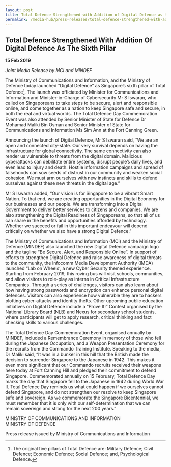 ```yaml
---
layout: post
title: Total Defence Strengthened with Addition of Digital Defence as the Sixth Pillar
permalink: /media-hub/press-releases/total-defence-strengthened-with-addition-of-digital-defence-as-the-sixth-pillar
---
```

## Total Defence Strengthened With Addition Of Digital Defence As The Sixth Pillar

**15 Feb 2019**

_Joint Media Release by MCI and MINDEF_  

The Ministry of Communications and Information, and the Ministry of Defence today launched “Digital Defence” as Singapore’s sixth pillar of Total Defence[^1]. The launch was officiated by Minister for Communications and Information and Minister-in-Charge of Cybersecurity Mr S Iswaran, who called on Singaporeans to take steps to be secure, alert and responsible online, and come together as a nation to keep Singapore safe and secure, in both the real and virtual worlds. The Total Defence Day Commemoration Event was also attended by Senior Minister of State for Defence Dr Mohamad Maliki Bin Osman and Senior Minister of State for Communications and Information Ms Sim Ann at the Fort Canning Green.  
  
Announcing the launch of Digital Defence, Mr S Iswaran said, “We are an open and connected city-state. Our very survival depends on having the infrastructure for global connectivity. The same connectivity can also render us vulnerable to threats from the digital domain. Malicious cyberattacks can debilitate entire systems, disrupt people’s daily lives, and even lead to injury and death. Hostile information campaigns and spread of falsehoods can sow seeds of distrust in our community and weaken social cohesion. We must arm ourselves with new instincts and skills to defend ourselves against these new threats in the digital age.”  
  
Mr S Iswaran added, “Our vision is for Singapore to be a vibrant Smart Nation. To that end, we are creating opportunities in the Digital Economy for our businesses and our people. We are transforming into a Digital Government to deliver better services to citizens and companies. We are also strengthening the Digital Readiness of Singaporeans, so that all of us can share in the benefits and opportunities afforded by technology. Whether we succeed or fail in this important endeavour will depend critically on whether we also have a strong Digital Defence.”  
  
The Ministry of Communications and Information (MCI) and the Ministry of Defence (MINDEF) also launched the new Digital Defence campaign logo and the tagline “Be Secure, Alert, and Responsible Online”. In support of efforts to strengthen Digital Defence and raise awareness of digital threats to the community, the Infocomm Media Development Authority (IMDA) launched “Lab on Wheels’, a new Cyber Security themed experience. Starting from February 2019, this roving bus will visit schools, communities, and allow visitors to role-play as interns in Critical Infrastructure Companies. Through a series of challenges, visitors can also learn about how having strong passwords and encryption can enhance personal digital defences. Visitors can also experience how vulnerable they are to hackers plotting cyber-attacks and identity thefts. Other upcoming public education initiatives on Digital Defence include a “Prove It!” Contest organised by the National Library Board (NLB) and Nexus for secondary school students, where participants will get to apply research, critical thinking and fact checking skills to various challenges.  
  
The Total Defence Day Commemoration Event, organised annually by MINDEF, included a Remembrance Ceremony in memory of those who fell during the Japanese Occupation, and a Weapon Presentation Ceremony for the recruits from the Commando Training Institute. Speaking to the media, Dr Maliki said, “It was in a bunker in this hill that the British made the decision to surrender Singapore to the Japanese in 1942. This makes it even more significant that our Commando recruits received their weapons here today at Fort Canning Hill and pledged their commitment to defend Singapore. Commemorated annually on 15 February, Total Defence Day marks the day that Singapore fell to the Japanese in 1942 during World War II. Total Defence Day reminds us what could happen if we ourselves cannot defend Singapore, and do not strengthen our resolve to keep Singapore safe and sovereign. As we commemorate the Singapore Bicentennial, we must remember that it is only with our self-determination that we can remain sovereign and strong for the next 200 years.”

[^1]: The original five pillars of Total Defence are: Military Defence; Civil Defence; Economic Defence; Social Defence; and, Psychological Defence.

MINISTRY OF COMMUNICATIONS AND INFORMATION  
MINISTRY OF DEFENCE

Press release issued by Ministry of Communications and Information